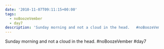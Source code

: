 ```yaml
---
date: '2010-11-07T09:11:15+00:00'
tags:
  - noBoozeVember
  - day7
description: 'Sunday morning and not a cloud in the head.   #noBoozeVember #day7'
---
```

Sunday morning and not a cloud in the head.   #noBoozeVember #day7
